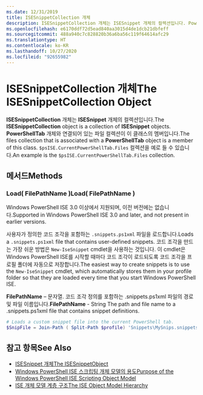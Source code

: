 ```yaml
---
ms.date: 12/31/2019
title: ISESnippetCollection 개체
description: ISESnippetCollection 개체는 ISESnippet 개체의 컬렉션입니다. PowerShellTab 개체와 연결되어 있는 파일 컬렉션이 이 클래스의 멤버입니다.
ms.openlocfilehash: e6170ddf72d5ead840aa3015d4de1dcb21dbfeff
ms.sourcegitcommit: 488a940c7c828820b36a6ba56c119f64614afc29
ms.translationtype: HT
ms.contentlocale: ko-KR
ms.lasthandoff: 10/27/2020
ms.locfileid: "92655982"
---
```

# <a name="the-isesnippetcollection-object"></a><span data-ttu-id="9c8ee-104">ISESnippetCollection 개체</span><span class="sxs-lookup"><span data-stu-id="9c8ee-104">The ISESnippetCollection Object</span></span>

<span data-ttu-id="9c8ee-105">**ISESnippetCollection** 개체는 **ISESnippet** 개체의 컬렉션입니다.</span><span class="sxs-lookup"><span data-stu-id="9c8ee-105">The **ISESnippetCollection** object is a collection of **ISESnippet** objects.</span></span> <span data-ttu-id="9c8ee-106">**PowerShellTab** 개체와 연결되어 있는 파일 컬렉션이 이 클래스의 멤버입니다.</span><span class="sxs-lookup"><span data-stu-id="9c8ee-106">The files collection that is associated with a **PowerShellTab** object is a member of this class.</span></span> <span data-ttu-id="9c8ee-107">`$psISE.CurrentPowerShellTab.Files` 컬렉션을 예로 들 수 있습니다.</span><span class="sxs-lookup"><span data-stu-id="9c8ee-107">An example is the `$psISE.CurrentPowerShellTab.Files` collection.</span></span>

## <a name="methods"></a><span data-ttu-id="9c8ee-108">메서드</span><span class="sxs-lookup"><span data-stu-id="9c8ee-108">Methods</span></span>

### <a name="load-filepathname-"></a><span data-ttu-id="9c8ee-109">Load\( FilePathName \)</span><span class="sxs-lookup"><span data-stu-id="9c8ee-109">Load\( FilePathName \)</span></span>

<span data-ttu-id="9c8ee-110">Windows PowerShell ISE 3.0 이상에서 지원되며, 이전 버전에는 없습니다.</span><span class="sxs-lookup"><span data-stu-id="9c8ee-110">Supported in Windows PowerShell ISE 3.0 and later, and not present in earlier versions.</span></span>

<span data-ttu-id="9c8ee-111">사용자가 정의한 코드 조각을 포함하는 `.snippets.ps1xml` 파일을 로드합니다.</span><span class="sxs-lookup"><span data-stu-id="9c8ee-111">Loads a `.snippets.ps1xml` file that contains user-defined snippets.</span></span> <span data-ttu-id="9c8ee-112">코드 조각을 만드는 가장 쉬운 방법은 `New-IseSnippet` cmdlet을 사용하는 것입니다. 이 cmdlet은 Windows PowerShell ISE를 시작할 때마다 코드 조각이 로드되도록 코드 조각을 프로필 폴더에 자동으로 저장합니다.</span><span class="sxs-lookup"><span data-stu-id="9c8ee-112">The easiest way to create snippets is to use the `New-IseSnippet` cmdlet, which automatically stores them in your profile folder so that they are loaded every time that you start Windows PowerShell ISE.</span></span>

<span data-ttu-id="9c8ee-113">**FilePathName** – 문자열. 코드 조각 정의를 포함하는 .snippets.ps1xml 파일의 경로 및 파일 이름입니다.</span><span class="sxs-lookup"><span data-stu-id="9c8ee-113">**FilePathName** - String The path and file name to a .snippets.ps1xml file that contains snippet definitions.</span></span>

```powershell
# Loads a custom snippet file into the current PowerShell tab.
$SnipFile = Join-Path ( Split-Path $profile) 'Snippets\MySnips.snippets.ps1xml' $psISE.CurrentPowerShellTab.Snippets.Add($SnipPath)
```

## <a name="see-also"></a><span data-ttu-id="9c8ee-114">참고 항목</span><span class="sxs-lookup"><span data-stu-id="9c8ee-114">See Also</span></span>

- [<span data-ttu-id="9c8ee-115">ISESnippet 개체</span><span class="sxs-lookup"><span data-stu-id="9c8ee-115">The ISESnippetObject</span></span>](The-ISESnippetObject.md)
- [<span data-ttu-id="9c8ee-116">Windows PowerShell ISE 스크립팅 개체 모델의 용도</span><span class="sxs-lookup"><span data-stu-id="9c8ee-116">Purpose of the Windows PowerShell ISE Scripting Object Model</span></span>](Purpose-of-the-Windows-PowerShell-ISE-Scripting-Object-Model.md)
- [<span data-ttu-id="9c8ee-117">ISE 개체 모델 계층 구조</span><span class="sxs-lookup"><span data-stu-id="9c8ee-117">The ISE Object Model Hierarchy</span></span>](The-ISE-Object-Model-Hierarchy.md)
